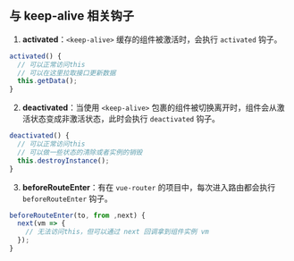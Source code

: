 ## 与 keep-alive 相关钩子

1. **activated**：`<keep-alive>` 缓存的组件被激活时，会执行 `activated` 钩子。

```js
activated() {
  // 可以正常访问this
  // 可以在这里拉取接口更新数据
  this.getData();
}
```

2. **deactivated**：当使用 `<keep-alive>` 包裹的组件被切换离开时，组件会从激活状态变成非激活状态，此时会执行 `deactivated` 钩子。

```js
deactivated() {
  // 可以正常访问this 
  // 可以做一些状态的清除或者实例的销毁
  this.destroyInstance();
}
```


3. **beforeRouteEnter**：有在 `vue-router` 的项目中，每次进入路由都会执行 `beforeRouteEnter` 钩子。

```js
beforeRouteEnter(to, from ,next) {
  next(vm => {
    // 无法访问this，但可以通过 next 回调拿到组件实例 vm 
  });
}
```
